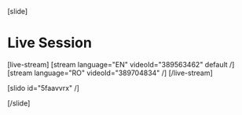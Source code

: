 [slide]
# Live Session

[live-stream]
[stream language="EN" videoId="389563462" default /]
[stream language="RO" videoId="389704834"  /]
[/live-stream]

[slido id="5faavvrx" /]

[/slide]